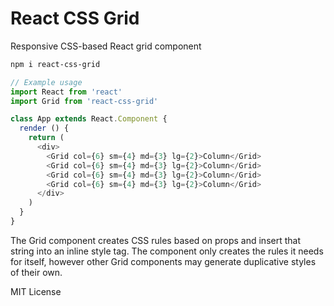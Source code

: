 
# React CSS Grid

Responsive CSS-based React grid component

```sh
npm i react-css-grid
```

```js
// Example usage
import React from 'react'
import Grid from 'react-css-grid'

class App extends React.Component {
  render () {
    return (
      <div>
        <Grid col={6} sm={4} md={3} lg={2}>Column</Grid>
        <Grid col={6} sm={4} md={3} lg={2}>Column</Grid>
        <Grid col={6} sm={4} md={3} lg={2}>Column</Grid>
        <Grid col={6} sm={4} md={3} lg={2}>Column</Grid>
      </div>
    )
  }
}
```

The Grid component creates CSS rules based on props and insert that string into an inline style tag. The component only creates the rules it needs for itself, however other Grid components may generate duplicative styles of their own.


MIT License
